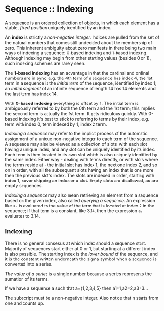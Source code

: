 # Sequence :: Indexing

A sequence is an ordered collection of objects, in which each element has a stable, *fixed position* uniquely identified by an index.

An **index** is strictly a *non-negative integer*. Indices are pulled from the set of the natural numbers that comes still undecided about the membership of zero. This inherent ambiguity about zero manifests in there being two main ways of indexing a sequence: 0-based indexing and 1-based indexing. Although indexing may begin from other starting values (besides 0 or 1), such indexing schemes are rarely seen.

The **1-based indexing** has an advantage in that the cardinal and ordinal numbers are in sync, e.g. the 4th term of a sequence has index 4; the 1st term in a sequence is the *initial term* of the sequence, identified by index 1; an *initial segment* of an infinite sequence of length 14 has 14 elements and the last term has index 14.

With **0-based indexing** everything is offset by 1. The initial term is ambiguously referred to by both the 0th term and the 1st term; this implies the second term is actually the 1st term. It gets ridiculous quickly. With 0-based indexing it's best to stick to referring to terms by their index, e.g. term with index 0, term indexed by 1, index 2 term.

*Indexing a sequence* may refer to the implicit process of the automatic assignment of a unique non-negative integer to each term of the sequence. A sequence may also be viewed as a collection of slots, with each slot having a unique index, and any slot can be uniquely identified by its index. Each term is then located in its own slot which is also uniquely identified by the same index. Either way - dealing with terms directly, or with slots where the terms reside at - the initial slot has index 1, the next one index 2, and so on in order, with all the subsequent slots having an index that is one more then the previous slot's index. The slots are indexed in order, starting with index 1, never skipping an index or a slot. Empty slots are disallowed, as are empty sequences.

*Indexing a sequence* may also mean retrieving an element from a sequence based on the given index, also called *querying a sequence*. An expression like `a₂` is evaluated to the value of the term that is located at index 2 in the sequence; if that term is a constant, like 3.14, then the expression `a₂` evaluates to 3.14.

## Indexing

There is no general consesus at which index should a sequence start. Majority of sequences start either at 0 or 1, but starting at a different index is also possible. The starting index is the *lower bound* of the sequence, and it is the constant written underneath the sigma symbol when a sequence is converted into a series.

*The value of a series* is a single number because a series represents the sumation of its terms.

If we have a sequence a such that a={1,2,3,4,5} then a1=1,a2=2,a3=3...

The subscript must be a non-negative integer. Also notice that n starts from one and counts up.
